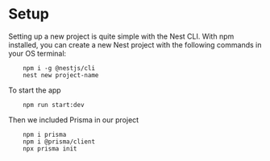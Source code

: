 # Setup
Setting up a new project is quite simple with the Nest CLI. With npm installed, you can create a new Nest project with the following commands in your OS terminal:
```
    npm i -g @nestjs/cli
    nest new project-name
```

To start the app

```
    npm run start:dev
```

Then we included Prisma in our project

```
    npm i prisma
    npm i @prisma/client
    npx prisma init
```
